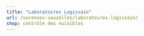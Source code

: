 ```yaml
---
title: "Laboratoires Logissain"
url: /varennes-vauzelles/laboratoires-logissain/
shop: contrôle des nuisibles
---
```

